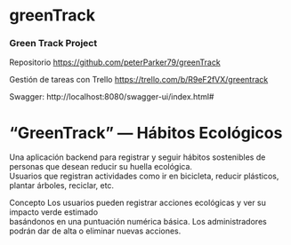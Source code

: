 # greenTrack
### Green Track Project

Repositorio
https://github.com/peterParker79/greenTrack

Gestión de tareas con Trello
https://trello.com/b/R9eF2fVX/greentrack

Swagger:
http://localhost:8080/swagger-ui/index.html#



# “GreenTrack” — Hábitos Ecológicos
Una aplicación backend para registrar y seguir hábitos sostenibles de personas que desean reducir su huella ecológica.<br> 
Usuarios que registran actividades como ir en bicicleta, reducir plásticos, plantar árboles, reciclar, etc.

Concepto
Los usuarios pueden registrar acciones ecológicas y ver su impacto verde estimado<br> basándonos en una puntuación numérica básica.
Los administradores podrán dar de alta o eliminar nuevas acciones.
